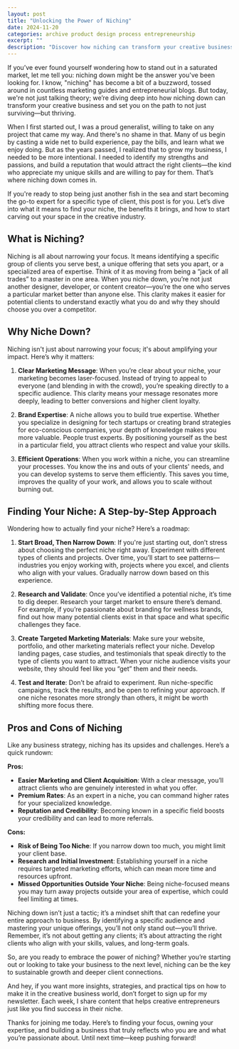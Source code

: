 ```yaml
---
layout: post
title: "Unlocking the Power of Niching"
date: 2024-11-20
categories: archive product design process entrepreneurship
excerpt: ""
description: "Discover how niching can transform your creative business by helping you stand out, attract ideal clients, and build a thriving, focused brand."
---
```


<!-- ## Unlocking the Power of Niching  -->


If you’ve ever found yourself wondering how to stand out in a saturated market, let me tell you: niching down might be the answer you've been looking for. I know, "niching" has become a bit of a buzzword, tossed around in countless marketing guides and entrepreneurial blogs. But today, we're not just talking theory; we’re diving deep into how niching down can transform your creative business and set you on the path to not just surviving—but thriving.

When I first started out, I was a proud generalist, willing to take on any project that came my way. And there's no shame in that. Many of us begin by casting a wide net to build experience, pay the bills, and learn what we enjoy doing. But as the years passed, I realized that to grow my business, I needed to be more intentional. I needed to identify my strengths and passions, and build a reputation that would attract the right clients—the kind who appreciate my unique skills and are willing to pay for them. That’s where niching down comes in.

If you're ready to stop being just another fish in the sea and start becoming the go-to expert for a specific type of client, this post is for you. Let’s dive into what it means to find your niche, the benefits it brings, and how to start carving out your space in the creative industry.

## What is Niching?

Niching is all about narrowing your focus. It means identifying a specific group of clients you serve best, a unique offering that sets you apart, or a specialized area of expertise. Think of it as moving from being a “jack of all trades” to a master in one area. When you niche down, you’re not just another designer, developer, or content creator—you’re the one who serves a particular market better than anyone else. This clarity makes it easier for potential clients to understand exactly what you do and why they should choose you over a competitor.

## Why Niche Down?

Niching isn't just about narrowing your focus; it's about amplifying your impact. Here’s why it matters:

1. **Clear Marketing Message**: When you’re clear about your niche, your marketing becomes laser-focused. Instead of trying to appeal to everyone (and blending in with the crowd), you’re speaking directly to a specific audience. This clarity means your message resonates more deeply, leading to better conversions and higher client loyalty.

2. **Brand Expertise**: A niche allows you to build true expertise. Whether you specialize in designing for tech startups or creating brand strategies for eco-conscious companies, your depth of knowledge makes you more valuable. People trust experts. By positioning yourself as the best in a particular field, you attract clients who respect and value your skills.

3. **Efficient Operations**: When you work within a niche, you can streamline your processes. You know the ins and outs of your clients' needs, and you can develop systems to serve them efficiently. This saves you time, improves the quality of your work, and allows you to scale without burning out.


## Finding Your Niche: A Step-by-Step Approach

Wondering how to actually find your niche? Here’s a roadmap:

1. **Start Broad, Then Narrow Down**: If you're just starting out, don’t stress about choosing the perfect niche right away. Experiment with different types of clients and projects. Over time, you’ll start to see patterns—industries you enjoy working with, projects where you excel, and clients who align with your values. Gradually narrow down based on this experience.

2. **Research and Validate**: Once you’ve identified a potential niche, it’s time to dig deeper. Research your target market to ensure there’s demand. For example, if you’re passionate about branding for wellness brands, find out how many potential clients exist in that space and what specific challenges they face.

3. **Create Targeted Marketing Materials**: Make sure your website, portfolio, and other marketing materials reflect your niche. Develop landing pages, case studies, and testimonials that speak directly to the type of clients you want to attract. When your niche audience visits your website, they should feel like you “get” them and their needs.

4. **Test and Iterate**: Don’t be afraid to experiment. Run niche-specific campaigns, track the results, and be open to refining your approach. If one niche resonates more strongly than others, it might be worth shifting more focus there.


## Pros and Cons of Niching

Like any business strategy, niching has its upsides and challenges. Here’s a quick rundown:

**Pros:**
- **Easier Marketing and Client Acquisition**: With a clear message, you’ll attract clients who are genuinely interested in what you offer.
- **Premium Rates**: As an expert in a niche, you can command higher rates for your specialized knowledge.
- **Reputation and Credibility**: Becoming known in a specific field boosts your credibility and can lead to more referrals.

**Cons:**
- **Risk of Being Too Niche**: If you narrow down too much, you might limit your client base.
- **Research and Initial Investment**: Establishing yourself in a niche requires targeted marketing efforts, which can mean more time and resources upfront.
- **Missed Opportunities Outside Your Niche**: Being niche-focused means you may turn away projects outside your area of expertise, which could feel limiting at times.




Niching down isn’t just a tactic; it’s a mindset shift that can redefine your entire approach to business. By identifying a specific audience and mastering your unique offerings, you’ll not only stand out—you’ll thrive. Remember, it’s not about getting any clients; it’s about attracting the right clients who align with your skills, values, and long-term goals.

So, are you ready to embrace the power of niching? Whether you’re starting out or looking to take your business to the next level, niching can be the key to sustainable growth and deeper client connections. 

And hey, if you want more insights, strategies, and practical tips on how to make it in the creative business world, don’t forget to sign up for my newsletter. Each week, I share content that helps creative entrepreneurs just like you find success in their niche. 

Thanks for joining me today. Here’s to finding your focus, owning your expertise, and building a business that truly reflects who you are and what you’re passionate about. Until next time—keep pushing forward!

